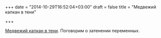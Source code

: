 +++
date = "2014-10-29T16:52:04+03:00"
draft = false
title = "Медвежий капкан в тени"

+++

<p><a href="http://www.qureet.com/blog/golang-beartrap/">Медвежий капкан в тени</a>. Поговорим о затенении переменных.</p>

